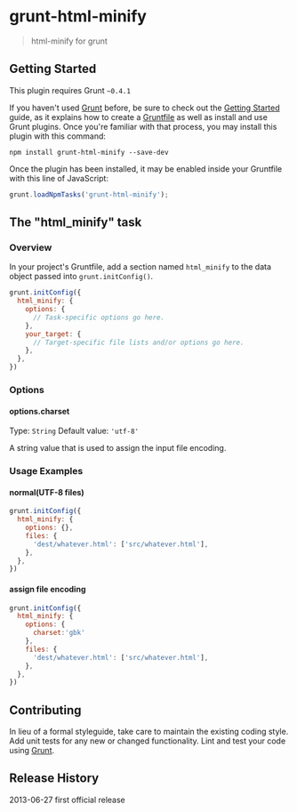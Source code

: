 # grunt-html-minify

> html-minify for grunt

## Getting Started
This plugin requires Grunt `~0.4.1`

If you haven't used [Grunt](http://gruntjs.com/) before, be sure to check out the [Getting Started](http://gruntjs.com/getting-started) guide, as it explains how to create a [Gruntfile](http://gruntjs.com/sample-gruntfile) as well as install and use Grunt plugins. Once you're familiar with that process, you may install this plugin with this command:

```shell
npm install grunt-html-minify --save-dev
```

Once the plugin has been installed, it may be enabled inside your Gruntfile with this line of JavaScript:

```js
grunt.loadNpmTasks('grunt-html-minify');
```

## The "html_minify" task

### Overview
In your project's Gruntfile, add a section named `html_minify` to the data object passed into `grunt.initConfig()`.

```js
grunt.initConfig({
  html_minify: {
    options: {
      // Task-specific options go here.
    },
    your_target: {
      // Target-specific file lists and/or options go here.
    },
  },
})
```

### Options

#### options.charset
Type: `String`
Default value: `'utf-8'`

A string value that is used to assign the input file encoding.

### Usage Examples

#### normal(UTF-8 files)

```js
grunt.initConfig({
  html_minify: {
    options: {},
    files: {
      'dest/whatever.html': ['src/whatever.html'],
    },
  },
})
```

#### assign file encoding

```js
grunt.initConfig({
  html_minify: {
    options: {
      charset:'gbk'
    },
    files: {
      'dest/whatever.html': ['src/whatever.html'],
    },
  },
})
```

## Contributing
In lieu of a formal styleguide, take care to maintain the existing coding style. Add unit tests for any new or changed functionality. Lint and test your code using [Grunt](http://gruntjs.com/).

## Release History

2013-06-27 first official release